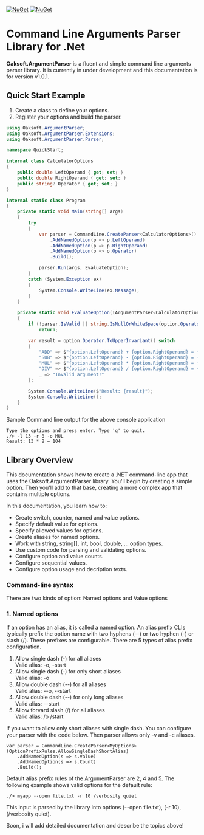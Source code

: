 [![NuGet](https://img.shields.io/nuget/dt/Oaksoft.ArgumentParser.svg)](https://www.nuget.org/packages/Oaksoft.ArgumentParser/)
[![NuGet](https://img.shields.io/nuget/vpre/Oaksoft.ArgumentParser.svg)](https://www.nuget.org/packages/Oaksoft.ArgumentParser/)

# Command Line Arguments Parser Library for .Net

**Oaksoft.ArgumentParser** is a fluent and simple command line arguments parser library. It is currently in under development and this documentation is for version v1.0.1.

## Quick Start Example

1. Create a class to define your options.
2. Register your options and build the parser.

```cs
using Oaksoft.ArgumentParser;
using Oaksoft.ArgumentParser.Extensions;
using Oaksoft.ArgumentParser.Parser;

namespace QuickStart;

internal class CalculatorOptions
{
    public double LeftOperand { get; set; }
    public double RightOperand { get; set; }
    public string? Operator { get; set; }
}

internal static class Program
{
    private static void Main(string[] args)
    {
        try
        {
            var parser = CommandLine.CreateParser<CalculatorOptions>()
                .AddNamedOption(p => p.LeftOperand)
                .AddNamedOption(p => p.RightOperand)
                .AddNamedOption(o => o.Operator)
                .Build();

            parser.Run(args, EvaluateOption);
        }
        catch (System.Exception ex)
        {
            System.Console.WriteLine(ex.Message);
        }
    }

    private static void EvaluateOption(IArgumentParser<CalculatorOptions> parser, CalculatorOptions option)
    {
        if (!parser.IsValid || string.IsNullOrWhiteSpace(option.Operator))
            return;

        var result = option.Operator.ToUpperInvariant() switch
        {
            "ADD" => $"{option.LeftOperand} + {option.RightOperand} = {option.LeftOperand + option.RightOperand}",
            "SUB" => $"{option.LeftOperand} - {option.RightOperand} = {option.LeftOperand - option.RightOperand}",
            "MUL" => $"{option.LeftOperand} * {option.RightOperand} = {option.LeftOperand * option.RightOperand}",
            "DIV" => $"{option.LeftOperand} / {option.RightOperand} = {option.LeftOperand / option.RightOperand}",
            _ => "Invalid argument!"
        };

        System.Console.WriteLine($"Result: {result}");
        System.Console.WriteLine();
    }
}
```

Sample Command line output for the above console application
```
Type the options and press enter. Type 'q' to quit.
./> -l 13 -r 8 -o MUL
Result: 13 * 8 = 104
```

## Library Overview
This documentation shows how to create a .NET command-line app that uses the Oaksoft.ArgumentParser library. You'll begin by creating a simple option. Then you'll add to that base, creating a more complex app that contains multiple options.

In this documentation, you learn how to:

- Create switch, counter, named and value options.
- Specify default value for options.
- Specify allowed values for options.
- Create aliases for named options.
- Work with string, string[], int, bool, double, ... option types.
- Use custom code for parsing and validating options.
- Configure option and value counts.
- Configure sequential values.
- Configure option usage and decription texts.

### Command-line syntax 

There are two kinds of option: Named options and Value options

### 1. Named options

If an option has an alias, it is called a named option. An alias prefix 
CLIs typically prefix the option name with two hyphens (--) or two hyphen (-) or slash (/). 
These prefixes are configurable. There are 5 types of alias prefix configuration.

1. Allow single dash (-) for all aliases</br>
   Valid alias: -o, -start
2. Allow single dash (-) for only short aliases</br>
   Valid alias: -o
3. Allow double dash (--) for all aliases</br>
   Valid alias: --o, --start
4. Allow double dash (--) for only long aliases</br>
   Valid alias: --start
5. Allow forvard slash (/)  for all aliases</br>
   Valid alias: /o /start

If you want to allow only short aliases with single dash. You can configure your parser with the code below. Then parser allows only -v and -c aliases.
```
var parser = CommandLine.CreateParser<MyOptions>(OptionPrefixRules.AllowSingleDashShortAlias)
    .AddNamedOption(s => s.Value)
    .AddNamedOption(s => s.Count)
    .Build();
```

Default alias prefix rules of the ArgumentParser are 2, 4 and 5. The following example shows valid options for the default rule:
```
./> myapp --open file.txt -r 10 /verbosity quiet
```

This input is parsed by the library into options (--open file.txt), (-r 10), (/verbosity quiet). 


Soon, i will add detailed documentation and describe the topics above!

